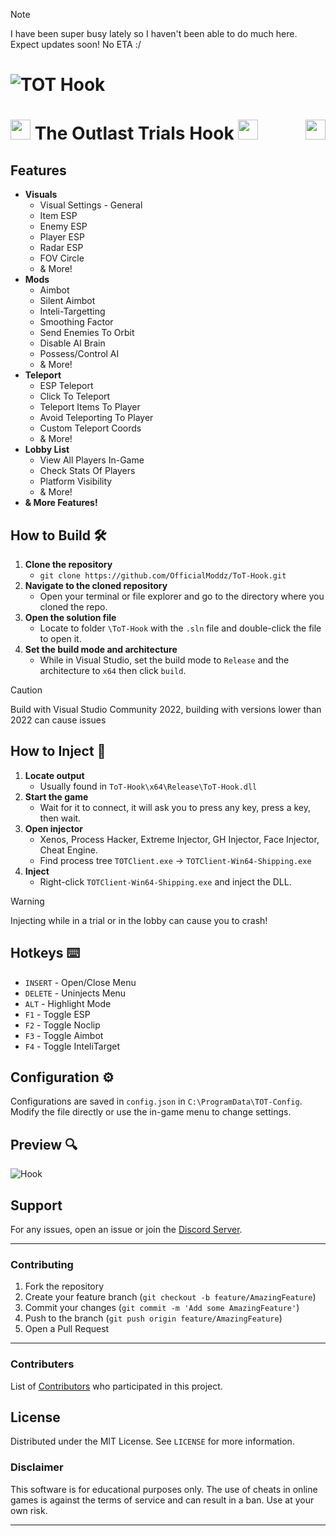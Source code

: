 > [!NOTE]
> I have been super busy lately so I haven't been able to do much here. Expect updates soon! No ETA :/

# ![TOT Hook](https://github.com/OfficialModdz/ToT-Hook/assets/155321100/cea0694e-1645-43b8-bf52-aa4cd4de1e14)

# <img src="https://i.ibb.co/591ffw6/TOT.jpg" width="32" height="32" style="max-width: 50%;"> The Outlast Trials Hook <img src="https://i.ibb.co/591ffw6/TOT.jpg" width="32" height="32" style="max-width: 50%;"> <a href="https://www.unknowncheats.me/forum/members/2905552.html" style="float: right;"><img src="https://i.ibb.co/mG5YZNQ/UCSplash.png" img align="right" width="32" height="32"></a>

## Features

- **Visuals**
  - Visual Settings - General
  - Item ESP
  - Enemy ESP
  - Player ESP
  - Radar ESP
  - FOV Circle
  - & More!
- **Mods**
  - Aimbot
  - Silent Aimbot
  - Inteli-Targetting
  - Smoothing Factor
  - Send Enemies To Orbit
  - Disable AI Brain
  - Possess/Control AI
  - & More!
- **Teleport**
  - ESP Teleport
  - Click To Teleport
  - Teleport Items To Player
  - Avoid Teleporting To Player
  - Custom Teleport Coords
  - & More!
- **Lobby List**
  - View All Players In-Game
  - Check Stats Of Players
  - Platform Visibility
  - & More!
- **& More Features!**

## How to Build 🛠️

1. **Clone the repository**
   - `git clone https://github.com/OfficialModdz/ToT-Hook.git`
2. **Navigate to the cloned repository**
   - Open your terminal or file explorer and go to the directory where you cloned the repo.
3. **Open the solution file**
   - Locate to folder `\ToT-Hook` with the `.sln` file and double-click the file to open it.
4. **Set the build mode and architecture**
   - While in Visual Studio, set the build mode to `Release` and the architecture to `x64` then click `build`.

> [!CAUTION]
> Build with Visual Studio Community 2022, building with versions lower than 2022 can cause issues

## How to Inject 💉

1. **Locate output**
   - Usually found in `ToT-Hook\x64\Release\ToT-Hook.dll`
2. **Start the game**
   - Wait for it to connect, it will ask you to press any key, press a key, then wait.
3. **Open injector**
   - Xenos, Process Hacker, Extreme Injector, GH Injector, Face Injector, Cheat Engine.
   - Find process tree `TOTClient.exe` -> `TOTClient-Win64-Shipping.exe`
4. **Inject**
   - Right-click `TOTClient-Win64-Shipping.exe` and inject the DLL.

> [!WARNING]
> Injecting while in a trial or in the lobby can cause you to crash!

## Hotkeys ⌨️

- `INSERT` - Open/Close Menu
- `DELETE` - Uninjects Menu
- `ALT` - Highlight Mode
- `F1` - Toggle ESP
- `F2` - Toggle Noclip
- `F3` - Toggle Aimbot
- `F4` - Toggle InteliTarget

## Configuration ⚙️

Configurations are saved in `config.json` in `C:\ProgramData\TOT-Config`. Modify the file directly or use the in-game menu to change settings.

## Preview 🔍

![Hook](https://github.com/OfficialModdz/ToT-Hook/assets/155321100/8af708c7-676d-4082-a05c-2bf3b6b8b651)

## Support

For any issues, open an issue or join the [Discord Server](https://discord.gg/kfKUbCU3Zh).

---

### Contributing

1. Fork the repository
2. Create your feature branch (`git checkout -b feature/AmazingFeature`)
3. Commit your changes (`git commit -m 'Add some AmazingFeature'`)
4. Push to the branch (`git push origin feature/AmazingFeature`)
5. Open a Pull Request

---

### Contributers

List of [Contributors](https://github.com/ToT-Hook/contributors) who participated in this project.

## License

Distributed under the MIT License. See `LICENSE` for more information.

### Disclaimer

This software is for educational purposes only. The use of cheats in online games is against the terms of service and can result in a ban. Use at your own risk.

---
